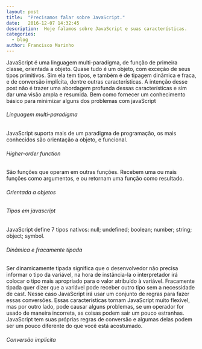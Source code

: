 ```yaml
---
layout: post
title:  "Precisamos falar sobre JavaScript."
date:   2016-12-07 14:32:45
description:  Hoje falamos sobre JavaScript e suas características.
categories:
  - blog
author: Francisco Marinho
---
```


JavaScript é uma linguagem multi-paradigma, de função de primeira classe, orientada a objeto. Quase tudo é um objeto, com exceção de seus tipos primitivos. Sim ela tem tipos, e também é de tipagem dinâmica e fraca, e de conversão implícita, dentre outras características.
A intenção desse post não é trazer uma abordagem profunda dessas características e sim dar uma visão ampla e resumida. Bem como fornecer um conhecimento básico para minimizar alguns dos problemas com javaScript

###### Linguagem multi-paradigma
JavaScript suporta mais de um paradigma de programação, os mais conhecidos são orientação a objeto, e funcional.

###### Higher-order function
São funções que operam em outras funções. Recebem uma ou mais funções como argumentos, e ou retornam uma função como resultado.

###### Orientada a objetos

###### Tipos em javascript
JavaScript define 7 tipos nativos: null; undefined; boolean; number; string; object; symbol.


###### Dinâmica e fracamente tipada
Ser dinamicamente tipada significa que o desenvolvedor não precisa informar o tipo da variável, na hora de instância-la o interpretador irá colocar o tipo mais apropriado para o valor atribuído à variável. Fracamente tipada quer dizer que a variável pode receber outro tipo sem a necessidade de cast. Nesse caso JavaScript irá usar um conjunto de regras para fazer essas conversões.
Essas características tornam JavaScript muito flexível, mas por outro lado, pode causar alguns problemas, se um operador for usado de maneira incorreta, as coisas podem sair um pouco estranhas. JavaScript tem suas próprias regras de conversão e algumas delas podem ser um pouco diferente do que você está acostumado.

###### Conversão implícita
